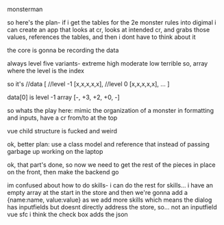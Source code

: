 monsterman

so here's the plan-
if i get the tables for the 2e monster rules into digimal
i can create an app that looks at cr, looks at intended cr, and grabs those values, references the tables, and then i dont have to think about it

the core is gonna be recording the data

always level
five variants- extreme high moderate low terrible
so, array where the level is the index

so it's
//data 
[
    //level -1
    [x,x,x,x,x],
    //level 0
    [x,x,x,x,x],
    ...
]

data[0] is level -1 array
[-, +3, +2, +0, -]


so whats the play here:
mimic the organization of a monster in formatting and inputs, have a cr from/to at the top


vue child structure is fucked and weird

ok, better plan: use a class model and reference that instead of passing garbage up
working on the laptop

ok, that part's done, so now we need to get the rest of the pieces in place on the front, then make the backend go

im confused about how to do skills- i can do the rest
for skills... i have an empty array at the start in the store
and then we're gonna add a {name:name, value:value} as we add more skills
which means the dialog has inputfields but doesnt directly address the store, so...
not an inputfield vue sfc
i think the check box adds the json